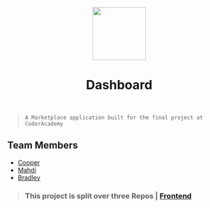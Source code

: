 <p align="center">
  <img width="" height="120" src=./artsmart-logo.jpg></p>

# <div align="center">Dashboard</div>

<br>

> `A Marketplace application built for the final project at CoderAcademy`

## Team Members

- [Cooper](https://github.com/CoopsCodes)<br>
- [Mahdi](https://github.com/MS944)<br>
- [Bradley ](https://github.com/BradleyJrichardson)<br>

> ### This project is split over three Repos | [Frontend](https://github.com/BradleyJrichardson/artsmart-craft-cottage)<br>
